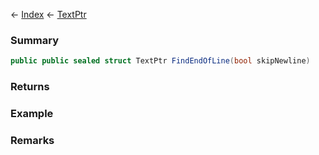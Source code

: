 ← [Index](Api-Index) ← [TextPtr](VRage.Game.ModAPI.Ingame.Utilities.TextPtr)

### Summary

```csharp
public public sealed struct TextPtr FindEndOfLine(bool skipNewline)
```

### Returns

### Example

### Remarks

